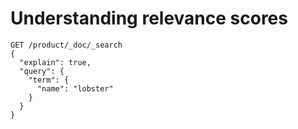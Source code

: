 # Understanding relevance scores

```
GET /product/_doc/_search
{
  "explain": true,
  "query": {
    "term": {
      "name": "lobster"
    }
  }
}
```